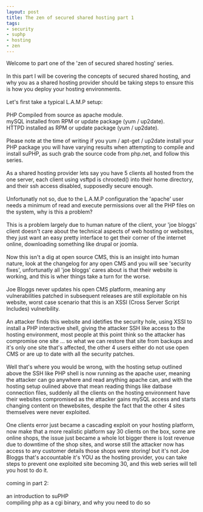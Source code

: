 ```yaml
--- 
layout: post
title: The zen of secured shared hosting part 1
tags: 
- security
- suphp
- hosting
- zen
---
```

Welcome to part one of the 'zen of secured shared hosting' series.<br /><br />In this part I will be covering the concepts of secured shared hosting, and why you as a shared hosting provider should be taking steps to ensure this is how you deploy your hosting environments.<br /><br />Let's first take a typical L.A.M.P setup:<br /><br />PHP Compiled from source as apache module.<br />mySQL installed from RPM or update package (yum / up2date).<br />HTTPD installed as RPM or update package (yum / up2date).<br /><br />Please note at the time of writing if you yum / apt-get / up2date install your PHP package you will have varying results when attempting to compile and install suPHP, as such grab the source code from php.net, and follow this series.<br /><br />As a shared hosting provider lets say you have 5 clients all hosted from the one server, each client using vsftpd is chrooted() into their home directory, and their ssh access disabled, supposedly secure enough.<br /><br />Unfortunatly not so, due to the L.A.M.P configuration the 'apache' user needs a minimum of read and execute permissions over all the PHP files on the system, why is this a problem?<br /><br />This is a problem largely due to human nature of the client, your 'joe bloggs' client doesn't care about the technical aspects of web hosting or websites, they just want an easy pretty interface to get their corner of the internet online, downloading something like drupal or joomla.<br /><br />Now this isn't a dig at open source CMS, this is an insight into human nature, look at the changelog for any open CMS and you will see 'security fixes', unfortunatly all 'joe bloggs' cares about is that their website is working, and this is wher things take a turn for the worse.<br /><br />Joe Bloggs never updates his open CMS platform, meaning any vulnerabilities patched in subsequent releases are still exploitable on his website, worst case scenario that this is an XSSI (Cross Server Script Includes) vulnerbility.<br /><br />An attacker finds this website and idetifies the security hole, using XSSI to install a PHP interactive shell, giving the attacker SSH like access to the hosting environment, most people at this point think so the attacker has compromise one site ... so what we can restore that site from backups and it's only one site that's affected, the other 4 users either do not use open CMS or are up to date with all the security patches.<br /><br />Well that's where you would be wrong, with the hosting setup outlined above the SSH like PHP shell is now running as the apache user, meaning the attacker can go anywhere and read anything apache can, and with the hosting setup oulined above that mean reading things like datbase connection files, suddenly all the clients on the hosting environment have their websites compromised as the attacker gains mySQL access and starts changing content on thewebsites, despite the fact that the other 4 sites themselves were never exploited.<br /><br />One clients error just became a cascading exploit on your hosting platform, now make that a more realistic platform say 30 clients on the box, some are online shops, the issue just became a whole lot bigger there is lost revenue due to downtime of the shop sites, and worse still the attacker now has access to any customer details those shops were storing! but it's not Joe Bloggs that's accountable it's YOU as the hosting provider, you can take steps to prevent one exploited site becoming 30, and this web series will tell you host to do it.<br /><br />coming in part 2:<br /><br />an introduction to suPHP<br />compiling php as a cgi binary, and why you need to do so<br /><br /><br /><br /><br />
